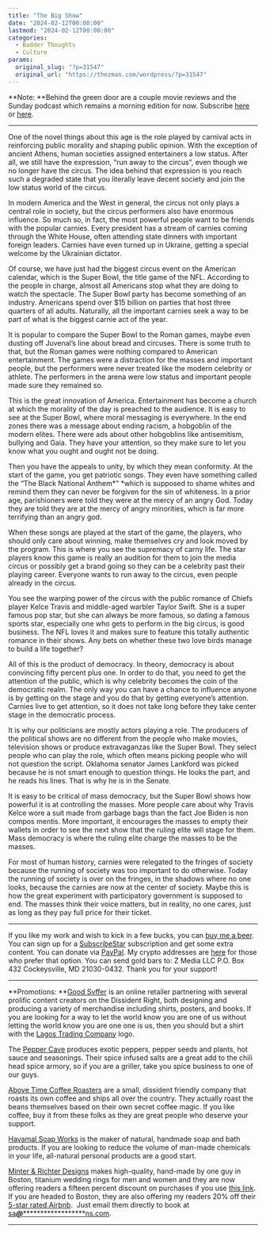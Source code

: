 ```yaml
---
title: "The Big Show"
date: "2024-02-12T00:00:00"
lastmod: "2024-02-12T00:00:00"
categories:
  - Badder Thoughts
  - Culture
params:
  original_slug: "?p=31547"
  original_url: "https://thezman.com/wordpress/?p=31547"
---
```


**Note: **Behind the green door are a couple movie reviews and the
Sunday podcast which remains a morning edition for now. Subscribe
<a href="https://www.subscribestar.com/the-z-blog" rel="noopener"
target="_blank">here</a> or
<a href="https://thedissident.substack.com/" rel="noopener"
target="_blank">here</a>.

------------------------------------------------------------------------

One of the novel things about this age is the role played by carnival
acts in reinforcing public morality and shaping public opinion. With the
exception of ancient Athens, human societies assigned entertainers a low
status. After all, we still have the expression, “run away to the
circus”, even though we no longer have the circus. The idea behind that
expression is you reach such a degraded state that you literally leave
decent society and join the low status world of the circus.

In modern America and the West in general, the circus not only plays a
central role in society, but the circus performers also have enormous
influence. So much so, in fact, the most powerful people want to be
friends with the popular carnies. Every president has a stream of
carnies coming through the White House, often attending state dinners
with important foreign leaders. Carnies have even turned up in Ukraine,
getting a special welcome by the Ukrainian dictator.

Of course, we have just had the biggest circus event on the American
calendar, which is the Super Bowl, the title game of the NFL. According
to the people in charge, almost all Americans stop what they are doing
to watch the spectacle. The Super Bowl party has become something of an
industry. Americans spend over $15 billion on parties that host three
quarters of all adults. Naturally, all the important carnies seek a way
to be part of what is the biggest carnie act of the year.

It is popular to compare the Super Bowl to the Roman games, maybe even
dusting off Juvenal’s line about bread and circuses. There is some truth
to that, but the Roman games were nothing compared to American
entertainment. The games were a distraction for the masses and important
people, but the performers were never treated like the modern celebrity
or athlete. The performers in the arena were low status and important
people made sure they remained so.

This is the great innovation of America. Entertainment has become a
church at which the morality of the day is preached to the audience. It
is easy to see at the Super Bowl, where moral messaging is everywhere.
In the end zones there was a message about ending racism, a hobgoblin of
the modern elites. There were ads about other hobgoblins like
antisemitism, bullying and Gaia. They have your attention, so they make
sure to let you know what you ought and ought not be doing.

Then you have the appeals to unity, by which they mean conformity. At
the start of the game, you get patriotic songs. They even have something
called the “The Black National Anthem*” *which is supposed to shame
whites and remind them they can never be forgiven for the sin of
whiteness. In a prior age, parishioners were told they were at the mercy
of an angry God. Today they are told they are at the mercy of angry
minorities, which is far more terrifying than an angry god.

When these songs are played at the start of the game, the players, who
should only care about winning, make themselves cry and look moved by
the program. This is where you see the supremacy of carny life. The star
players know this game is really an audition for them to join the media
circus or possibly get a brand going so they can be a celebrity past
their playing career. Everyone wants to run away to the circus, even
people already in the circus.

You see the warping power of the circus with the public romance of
Chiefs player Kelce Travis and middle-aged warbler Taylor Swift. She is
a super famous pop star, but she can always be more famous, so dating a
famous sports star, especially one who gets to perform in the big
circus, is good business. The NFL loves it and makes sure to feature
this totally authentic romance in their shows. Any bets on whether these
two love birds manage to build a life together?

All of this is the product of democracy. In theory, democracy is about
convincing fifty percent plus one. In order to do that, you need to get
the attention of the public, which is why celebrity becomes the coin of
the democratic realm. The only way you can have a chance to influence
anyone is by getting on the stage and you do that by getting everyone’s
attention. Carnies live to get attention, so it does not take long
before they take center stage in the democratic process.

It is why our politicians are mostly actors playing a role. The
producers of the political shows are no different from the people who
make movies, television shows or produce extravaganzas like the Super
Bowl. They select people who can play the role, which often means
picking people who will not question the script. Oklahoma senator James
Lankford was picked because he is not smart enough to question things.
He looks the part, and he reads his lines. That is why he is in the
Senate.

It is easy to be critical of mass democracy, but the Super Bowl shows
how powerful it is at controlling the masses. More people care about why
Travis Kelce wore a suit made from garbage bags than the fact Joe Biden
is non compos mentis. More important, it encourages the masses to empty
their wallets in order to see the next show that the ruling elite will
stage for them. Mass democracy is where the ruling elite charge the
masses to be the masses.

For most of human history, carnies were relegated to the fringes of
society because the running of society was too important to do
otherwise. Today the running of society is over on the fringes, in the
shadows where no one looks, because the carnies are now at the center of
society. Maybe this is how the great experiment with participatory
government is supposed to end. The masses think their voice matters, but
in reality, no one cares, just as long as they pay full price for their
ticket.

------------------------------------------------------------------------

If you like my work and wish to kick in a few bucks, you can
<a href="https://www.buymeacoffee.com/mujolulu" rel="noopener"
target="_blank">buy me a beer</a>. You can sign up for a
<a href="https://www.subscribestar.com/the-z-blog" rel="noopener"
target="_blank">SubscribeStar</a> subscription and get some extra
content. You can donate via <a
href="https://www.paypal.com/donate/?cmd=_s-xclick&amp;hosted_button_id=UDAS2Q8JYA6CN&amp;source=url"
rel="noopener" target="_blank">PayPal</a>. My crypto addresses are
<a href="https://thezman.com/wordpress/?page_id=22713" rel="noopener"
target="_blank">here</a> for those who prefer that option. You can send
gold bars to: Z Media LLC P.O. Box 432 Cockeysville, MD 21030-0432.
Thank you for your support!

------------------------------------------------------------------------

**Promotions: **<a href="https://goodsvffer.com/" rel="noopener" target="_blank">Good
Svffer</a> is an online retailer partnering with several prolific
content creators on the Dissident Right, both designing and producing a
variety of merchandise including shirts, posters, and books. If you are
looking for a way to let the world know you are one of us without
letting the world know you are one one is us, then you should but a
shirt with the
<a href="https://goodsvffer.com/products/lagos-trading-company"
rel="noopener" target="_blank">Lagos Trading Company</a> logo.

The <a href="https://peppercave.com/shop/ols/products" rel="noopener"
target="_blank">Pepper Cave</a> produces exotic peppers, pepper seeds
and plants, hot sauce and seasonings. Their spice infused salts are a
great add to the chili head spice armory, so if you are a griller, take
you spice business to one of our guys.

<a href="https://abovetimecoffee.com/" rel="noopener"
target="_blank">Above Time Coffee Roasters</a> are a small, dissident
friendly company that roasts its own coffee and ships all over the
country. They actually roast the beans themselves based on their own
secret coffee magic. If you like coffee, buy it from these folks as they
are great people who deserve your support.

<a href="https://havamalsoapworks.com/" rel="noopener"
target="_blank">Havamal Soap Works</a> is the maker of natural, handmade
soap and bath products. If you are looking to reduce the volume of
man-made chemicals in your life, all-natural personal products are a
good start.

<a href="https://www.minterandrichterdesigns.com/"
rel="noreferrer nofollow noopener" target="_blank">Minter &amp; Richter
Designs</a> makes high-quality, hand-made by one guy in Boston, titanium
wedding rings for men and women and they are now offering readers a
fifteen percent discount on purchases if you use
<a href="https://www.minterandrichterdesigns.com/discount/ZMAN"
rel="noreferrer nofollow noopener" target="_blank">this link</a>.
<span class="highlight"><span class="colour"><span class="font"><span class="size">If
you are headed to Boston, they are also offering my readers 20% off
their <a
href="https://www.airbnb.com/users/7988017/listings?user_id=7988017&amp;s=3"
rel="noopener noreferrer" target="_blank">5-star rated Airbnb</a>.  Just
email them directly to book at
<a href="mailto:sa***@*********************ns.com"
data-original-string="4Gl/dhi1gRA8QEly+ty5yA==cb7EI5YZxg0NNPf2SC84MWtbqGxUwoLKcbwSDskFCa0fqlWX3jWGhOLOdVCdbj64wSy"><span
class="apbct-email-encoder"
data-original-string="YnSJQ9oByXXWBlCLbBCnZg==cb7M0SQRlykoLEWGpUMzTQ+LI+PqqsYFr1JMhtnHHbGHBNW/h7aOjXDT3y8y1nC9w5J"
title="This contact has been encoded by Anti-Spam by CleanTalk. Click to decode. To finish the decoding make sure that JavaScript is enabled in your browser.">sa<span
class="apbct-blur">***</span>@<span
class="apbct-blur">*********************</span>ns.com</span></a>.</span></span></span></span>

------------------------------------------------------------------------
